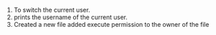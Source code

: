 1. To switch the current user.
2. prints the username of the current user.
3. Created a new file
added execute permission to the owner of the file
